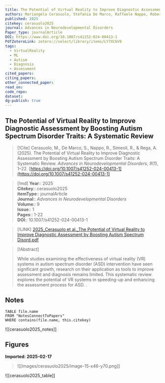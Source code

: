 ```yaml
---
title: The Potential of Virtual Reality to Improve Diagnostic Assessment by Boosting Autism Spectrum Disorder Traits A Systematic Review
authors: Mariangela Cerasuolo, Stefania De Marco, Raffaele Nappo, Roberta Simeoli, Angelo Rega
published: 2025
citekey: cerasuolo2025
journal: Advances in Neurodevelopmental Disorders
Paper_type: journalArticle
DOI: https://www.doi.org/10.1007/s41252-024-00413-1
PdfZoteroLink: zotero://select/library/items/LY7XC6V9
tags:
  - VirtualReality
  - ML
  - Autism
  - Diagnosis
  - Assessment
cited_papers: 
citing_papers: 
other_connected_paper: 
read_on: 
code_repo: 
dataset: 
dg-publish: true
---
```


## The Potential of Virtual Reality to Improve Diagnostic Assessment by Boosting Autism Spectrum Disorder Traits: A Systematic Review

> [!Cite]
> Cerasuolo, M., De Marco, S., Nappo, R., Simeoli, R., & Rega, A. (2025). The Potential of Virtual Reality to Improve Diagnostic Assessment by Boosting Autism Spectrum Disorder Traits: A Systematic Review. _Advances in Neurodevelopmental Disorders_, _9_(1), 1–22. [https://doi.org/10.1007/s41252-024-00413-1](https://doi.org/10.1007/s41252-024-00413-1)


>[!md]
> **Year**:: 2025   
> **Citekey**:: cerasuolo2025  
> **itemType**:: journalArticle  
> **Journal**:: *Advances in Neurodevelopmental Disorders*  
> **Volume**:: 9  
> **Issue**:: 1   
> **Pages**:: 1-22  
> **DOI**:: 10.1007/s41252-024-00413-1    

> [!LINK] 
> [2025_Cerasuolo et al._The Potential of Virtual Reality to Improve Diagnostic Assessment by Boosting Autism Spectrum Disord.pdf](zotero://select/library/items/BF7EHWPB)

> [!Abstract]
>
> While studies examining the effectiveness of virtual reality (VR) systems in autism spectrum disorder (ASD) intervention have seen significant growth, research on their application as tools to improve assessment and diagnosis remains limited. This systematic review explores the potential of VR systems in speeding-up and enhancing the assessment process for ASD.
>.
> 


## Notes

```dataview 
TABLE file.name 
FROM "NotesConnectToPapers" 
WHERE contains(file.name, this.citekey)
```

![[cerasuolo2025_notes]]

## Figures

**Imported: 2025-02-17**

> ![[Images/cerasuolo2025/image-15-x46-y70.png]]

![[cerasuolo2025_table]]